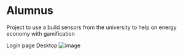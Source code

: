 # Alumnus
Project to use a build sensors from the university to help on energy economy with gamification


Login page
Desktop
![image](https://github.com/ravilon/Alumnus/assets/94138486/a7a14940-b7e4-48c9-a255-29ba7e2835a0)
